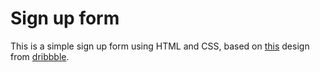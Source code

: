 # Sign up form
This is a simple sign up form using HTML and CSS, based on [this](https://dribbble.com/shots/14019613-Sign-up-form) design from [dribbble](https://dribbble.com/).
